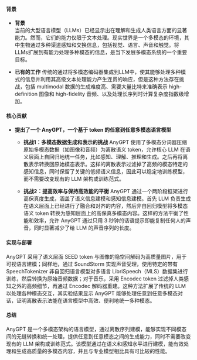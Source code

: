 #### 背景
- **背景**       
    当前的大型语言模型（LLMs）已经显示出在理解和生成人类语言方面的显著能力。然而，它们的能力仅限于文本处理。现实世界是一个多模态的环境，其中生物通过多种渠道感知和交换信息，包括视觉、语言、声音和触觉。将LLMs扩展到有能力处理多种模态的信息，是当下发展多模态系统的一个重要目标。

- **已有的工作**
    传统的通过将多模态编码器集成到LLM中，使其能够处理多种模式的信息并利用其高级文本处理能力产生连贯的响应，但是这种方法存在挑战，包括 multimodal 数据的生成难度高、需要大量比特来准确表示 high-definition 图像和 high-fidelity 音频、以及处理长序列时计算复杂度指数级增加。

#### 核心贡献
- **提出了一个 AnyGPT，一个基于 token 的任意到任意多模态语言模型**
    - **挑战1：多模态数据生成和表示的挑战**
        AnyGPT 使用了多模态分词器压缩原始多模态数据（如图像和音频）为离散语义 token，允许核心 LLM 在语义层面上自回归地统一任务，比如感知、理解、推理和生成。之后再将离散表示转换回原始模态表示。这样的离散表示过滤掉了高频的模态特定的感知信息，同时保留了关键的低频语义信息，因此可以稳定地训练模型，而不需要改变现有的 LLM 架构或训练范式。

    - **挑战2：提高效率与保持高效能的平衡**
        AnyGPT 通过一个两阶段框架进行高保真度生成，涵盖了语义信息建模和感知信息建模。首先 LLM 负责生成在语义层面上已经进行了融合和对齐的内容，然后非自回归模型将多模态语义 token 转换为感知层面上的高保真多模态内容。这样的方法平衡了性能和效率，允许 AnyGPT 通过只用 3 秒钟的话语提示即能复制任何人的声音，同时显著减少了给 LLM 的声音序列的长度。

#### 实现与部署
AnyGPT 采用了语义层面 SEED token 与图像的隐空间解码为高质量图片，用于可视语言建模；同样地，通过 SoundStorm 实现声音受理，使用特定的带有 SpeechTokenizer 非自回归语言模型对多语言 LibriSpeech（MLS）数据集进行训练，然后转换为原始音频数据；对于音乐，采用 Encodec token 过滤掉人类感知之外的高频细节，再通过 Encodec 解码器重建。这种方法扩展了传统的 LLM 以处理各种模态交互，其实验结果显示 AnyGPT 能够处理任意到任意多模态对话，证明离散表示法能在语言模型中高效、便利地统一多种模态。

#### 总结
AnyGPT 是一个多模态架构的语言模型，通过离散序列建模，能够实现不同模态间的无缝转换和统一处理，提供任意到任意模态之间的生成能力，同时不需要改变现有的 LLM 架构或训练范式。该模型通过在语义和感知水平进行建模，能有效处理和生成高质量的多模态内容，并且与专业模型相比具有可比较的性能。